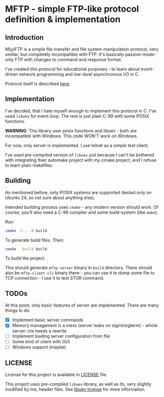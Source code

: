 # MFTP - simple FTP-like protocol definition & implementation

## Introduction

M(y)FTP is a simple file-transfer and file system manipulation protocol, very similar, but completely incompatible
with FTP. It's basically passive-mode-only FTP with changes to command and response format.

I've created this protocol for educational purposes - to learn about event-driven network programming and low-level
asynchronous I/O in C.

Protocol itself is described [here](mftp.manifest.md).

## Implementation

I've decided, that I hate myself enough to implement this protocol in C. I've used `libuev` for event loop.
The rest is just plain C-99 with some POSIX functions.

**WARNING**: This library user posix functions and libuev - both are incompatible with Windows.
This code WON'T work on Windows.

For now, only server is implemented. I use telnet as a simple test client.

I've used pre-compiled version of `libuev` just because I can't be bothered with integrating their automake project
with my cmake project, and I refuse to learn plain makefiles.

## Building

As mentioned before, only POSIX systems are supported (tested only on Ubuntu 24, so not sure about anything else).

Intended building process uses `cmake` - any modern version should work.
Of course, you'll also need a C-99 compiler and some build-system (like `make`).

Run:

```bash
cmake -S . -B build
```

To generate build files. Then:

```bash
cmake --build build
```

To build the project.

This should generate `mftp-server` binary in `build` directory.
There should also be `mftp-client-cli` binary there - you can use it to dump some file to TCP connection - I use it to test STOR command.

## TODOs

At this point, only basic features of server are implemented. There are many things to do:

- [x] Implement basic server commands
- [x] Memory management is a mess (server leaks on sigint/sigterm) - whole server::ctx needs a rewrite.
- [ ] Implement loading server configuration from file
- [ ] Some kind of client with GUI
- [ ] Windows support (maybe)

## LICENSE

License for this project is available in [LICENSE](LICENSE) file.

This project uses pre-compiled `libuev` library, as well as its, very slightly modified by me, header files.
See [libuev license](external/LICENSES/libuev/LICENSE) for more information.

